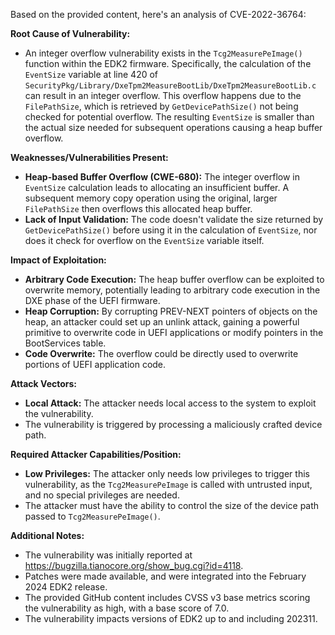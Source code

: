 Based on the provided content, here's an analysis of CVE-2022-36764:

**Root Cause of Vulnerability:**
- An integer overflow vulnerability exists in the `Tcg2MeasurePeImage()` function within the EDK2 firmware. Specifically, the calculation of the `EventSize` variable at line 420 of `SecurityPkg/Library/DxeTpm2MeasureBootLib/DxeTpm2MeasureBootLib.c` can result in an integer overflow. This overflow happens due to the `FilePathSize`, which is retrieved by `GetDevicePathSize()` not being checked for potential overflow. The resulting `EventSize` is smaller than the actual size needed for subsequent operations causing a heap buffer overflow.

**Weaknesses/Vulnerabilities Present:**
- **Heap-based Buffer Overflow (CWE-680):** The integer overflow in `EventSize` calculation leads to allocating an insufficient buffer. A subsequent memory copy operation using the original, larger `FilePathSize` then overflows this allocated heap buffer.
- **Lack of Input Validation:** The code doesn't validate the size returned by `GetDevicePathSize()` before using it in the calculation of `EventSize`, nor does it check for overflow on the `EventSize` variable itself.

**Impact of Exploitation:**
- **Arbitrary Code Execution:** The heap buffer overflow can be exploited to overwrite memory, potentially leading to arbitrary code execution in the DXE phase of the UEFI firmware.
- **Heap Corruption:** By corrupting PREV-NEXT pointers of objects on the heap, an attacker could set up an unlink attack, gaining a powerful primitive to overwrite code in UEFI applications or modify pointers in the BootServices table.
- **Code Overwrite:** The overflow could be directly used to overwrite portions of UEFI application code.

**Attack Vectors:**
- **Local Attack:** The attacker needs local access to the system to exploit the vulnerability.
- The vulnerability is triggered by processing a maliciously crafted device path.

**Required Attacker Capabilities/Position:**
- **Low Privileges:** The attacker only needs low privileges to trigger this vulnerability, as the `Tcg2MeasurePeImage` is called with untrusted input, and no special privileges are needed.
- The attacker must have the ability to control the size of the device path passed to `Tcg2MeasurePeImage()`.

**Additional Notes:**

- The vulnerability was initially reported at <https://bugzilla.tianocore.org/show_bug.cgi?id=4118>.
- Patches were made available, and were integrated into the February 2024 EDK2 release.
- The provided GitHub content includes CVSS v3 base metrics scoring the vulnerability as high, with a base score of 7.0.
- The vulnerability impacts versions of EDK2 up to and including 202311.
